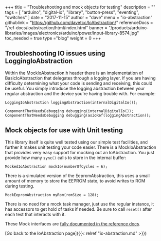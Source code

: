 +++
title = "Troubleshooting and mock objects for testing"
description = ""
tags = [ "arduino", "digital-io", "library", "button-press", "eventing", "switches" ]
date = "2017-11-15"
author =  "dave"
menu = "io-abstraction"
githublink = "https://github.com/davetcc/IoAbstraction/"
referenceDocs = "/ref-docs/ioabstraction/html/index.html"
banner = "/products/arduino-libraries/images/electronics/arduino/power/input-library-8574.jpg"
toc_needed = true 
type ="blog"
weight = 0
+++

## Troubleshooting IO issues using LoggingIoAbstraction

Within the MockIoAbstraction.h header there is an implementation of BasicIoAbstraction that delegates through a logging layer. If you are having difficulty determining what your code is sending and receiving, this could be useful. You simply introduce the logging abstraction between your regular abstraction and the device you're having trouble with. For example:

    LoggingIoAbstraction loggingAbstraction(internalDigitalIo());

    ComponentThatNeedsDebugging debugging(internalDigitalIo());
    ComponentThatNeedsDebugging debugging(asIoRef(loggingAbstraction));

## Mock objects for use with Unit testing

This library itself is quite well tested using our simple test facilities, and further it makes unit testing your code easier. There is a MockIoAbstraction that provides very easy support for mocking out an IoAbstraction. You just provide how many `sync()` calls to store in the internal buffer: 

    MockedIoAbstraction mockIo(numberOfCycles = 6);

There is a simulated version of the EepromAbstraction, this uses a small amount of memory to store the EEPROM state, to avoid writes to ROM during testing.

    MockEepromAbstraction myRom(romSize = 128);

There is no need for a mock task manager, just use the regular instance, it has accessors to get hold of tasks if needed. Be sure to call `reset()` after each test that interacts with it.

These Mock interfaces are [fully documented in the reference docs](/ref-docs/ioabstraction/html/index.html).

[Go back to the IoAbstraction page]({{< relref "io-abstraction.md" >}})